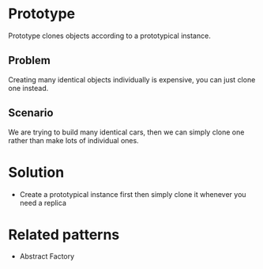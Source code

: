 # Prototype
Prototype clones objects according to a prototypical instance. 

## Problem
Creating many identical objects individually is expensive, you can just clone one instead. 

## Scenario
We are trying to build many identical cars, then we can simply clone one rather than make lots of individual ones. 

# Solution
* Create a prototypical instance first then simply clone it whenever you need a replica

# Related patterns
* Abstract Factory 